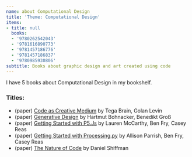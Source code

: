 ```yaml
---
name: about Computational Design
title: 'Theme: Computational Design'
items:
- title: null
  books:
  - '9780262542043'
  - '9781616890773'
  - '9781457186776'
  - '9781457186837'
  - '9780985930806'
subtitle: Books about graphic design and art created using code
---
```

I have 5 books about Computational Design in my bookshelf.

### Titles:
- (paper) [Code as Creative Medium](/books/info/9780262542043) by Tega Brain, Golan Levin
- (paper) [Generative Design](/books/info/9781616890773) by Hartmut Bohnacker, Benedikt Groß
- (paper) [Getting Started with P5.Js](/books/info/9781457186776) by Lauren McCarthy, Ben Fry, Casey Reas
- (paper) [Getting Started with Processing.py](/books/info/9781457186837) by Allison Parrish, Ben Fry, Casey Reas
- (paper) [The Nature of Code](/books/info/9780985930806) by Daniel Shiffman
